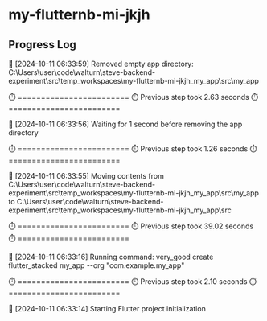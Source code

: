 # my-flutternb-mi-jkjh
## Progress Log
🔄 [2024-10-11 06:33:59] Removed empty app directory: C:\Users\user\code\walturn\steve-backend-experiment\src\temp_workspaces\my-flutternb-mi-jkjh_my_app\src\my_app

⏱️ ========================
⏱️ Previous step took 2.63 seconds
⏱️ ========================

🔄 [2024-10-11 06:33:56] Waiting for 1 second before removing the app directory

⏱️ ========================
⏱️ Previous step took 1.26 seconds
⏱️ ========================

🔄 [2024-10-11 06:33:55] Moving contents from C:\Users\user\code\walturn\steve-backend-experiment\src\temp_workspaces\my-flutternb-mi-jkjh_my_app\src\my_app to C:\Users\user\code\walturn\steve-backend-experiment\src\temp_workspaces\my-flutternb-mi-jkjh_my_app\src

⏱️ ========================
⏱️ Previous step took 39.02 seconds
⏱️ ========================

🔄 [2024-10-11 06:33:16] Running command: very_good create flutter_stacked my_app --org "com.example.my_app"

⏱️ ========================
⏱️ Previous step took 2.10 seconds
⏱️ ========================

🔄 [2024-10-11 06:33:14] Starting Flutter project initialization
